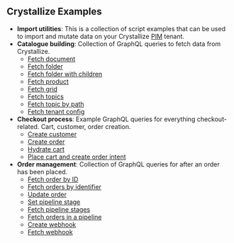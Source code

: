 ## Crystallize Examples

- **Import utilities**: This is a collection of script examples that can be used to import and mutate data on your Crystallize [PIM](https://crystallize.com/product/product-information-management) tenant.
- **Catalogue building**: Collection of GraphQL queries to fetch data from Crystallize.
  - [Fetch document](./catalogue-building/fetch-document.graphql)
  - [Fetch folder](./catalogue-building/fetch-folder.graphql)
  - [Fetch folder with children](./catalogue-building/fetch-folder-with-children.graphql)
  - [Fetch product](./catalogue-building/fetch-product.graphql)
  - [Fetch grid](./catalogue-building/fetch-grid.graphql)
  - [Fetch topics](./catalogue-building/fetch-topics.graphql)
  - [Fetch topic by path](./catalogue-building/fetch-topic-by-path.graphql)
  - [Fetch tenant config](./catalogue-building/fetch-tenant-config.graphql)
- **Checkout process**: Example GraphQL queries for everything checkout-related. Cart, customer, order creation.
  - [Create customer](./checkout-process/create-customer.graphql)
  - [Create order](./checkout-process/create-order.graphql)
  - [Hydrate cart](./checkout-process/hydrate-cart.graphql)
  - [Place cart and create order intent](./checkout-process/order-intent-from-cart.graphql)
- **Order management**: Collection of GraphQL queries for after an order has been placed.
  - [Fetch order by ID](./order-management/fetch-order-by-id.graphql)
  - [Fetch orders by identifier](./order-management/fetch-orders-by-identifier.graphql)
  - [Update order](./order-management/update-order.graphql)
  - [Set pipeline stage](./order-management/set-pipeline-stage.graphql)
  - [Fetch pipeline stages](./order-management/fetch-pipeline-stages.graphql)
  - [Fetch orders in a pipeline](./order-management/fetch-orders-in-pipeline.graphql)
  - [Create webhook](./order-management/create-webhook.graphql)
  - [Fetch webhook](./order-management/fetch-webhook.graphql)
